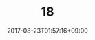 ---
title: "18"
date: 2017-08-23T01:57:16+09:00
eyecatch: ""
categories: ""
tags: ["a", "b"]
draft: false
---
